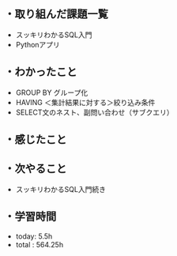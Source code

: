 ## ・取り組んだ課題一覧
- スッキリわかるSQL入門
- Pythonアプリ


## ・わかったこと
- GROUP BY グループ化
- HAVING  ＜集計結果に対する＞絞り込み条件
- SELECT文のネスト、副問い合わせ（サブクエリ）


## ・感じたこと


## ・次やること
- スッキリわかるSQL入門続き

## ・学習時間
- today:  5.5h
- total  : 564.25h





